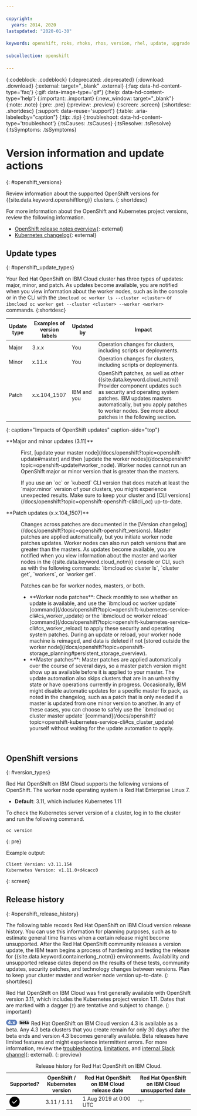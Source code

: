 ```yaml
---

copyright:
  years: 2014, 2020
lastupdated: "2020-01-30"

keywords: openshift, roks, rhoks, rhos, version, rhel, update, upgrade

subcollection: openshift

---
```


{:codeblock: .codeblock}
{:deprecated: .deprecated}
{:download: .download}
{:external: target="_blank" .external}
{:faq: data-hd-content-type='faq'}
{:gif: data-image-type='gif'}
{:help: data-hd-content-type='help'}
{:important: .important}
{:new_window: target="_blank"}
{:note: .note}
{:pre: .pre}
{:preview: .preview}
{:screen: .screen}
{:shortdesc: .shortdesc}
{:support: data-reuse='support'}
{:table: .aria-labeledby="caption"}
{:tip: .tip}
{:troubleshoot: data-hd-content-type='troubleshoot'}
{:tsCauses: .tsCauses}
{:tsResolve: .tsResolve}
{:tsSymptoms: .tsSymptoms}


# Version information and update actions
{: #openshift_versions}

Review information about the supported OpenShift versions for {{site.data.keyword.openshiftlong}} clusters.
{: shortdesc}

For more information about the OpenShift  and Kubernetes project versions, review the following information.
* [OpenShift release notes overview](https://docs.openshift.com/container-platform/3.11/release_notes/index.html){: external}
* [Kubernetes changelog](https://github.com/kubernetes/kubernetes/blob/master/CHANGELOG.md){: external}

## Update types
{: #openshift_update_types}

Your Red Hat OpenShift on IBM Cloud cluster has three types of updates: major, minor, and patch. As updates become available, you are notified when you view information about the worker nodes, such as in the console or in the CLI with the `ibmcloud oc worker ls --cluster <cluster>` or `ibmcloud oc worker get --cluster <cluster> --worker <worker>` commands.
{:shortdesc}

|Update type|Examples of version labels|Updated by|Impact
|-----|-----|-----|-----|
|Major|3.x.x|You|Operation changes for clusters, including scripts or deployments.|
|Minor|x.11.x|You|Operation changes for clusters, including scripts or deployments.|
|Patch|x.x.104_1507|IBM and you|OpenShift patches, as well as other {{site.data.keyword.cloud_notm}} Provider component updates such as security and operating system patches. IBM updates masters automatically, but you apply patches to worker nodes. See more about patches in the following section.|
{: caption="Impacts of OpenShift updates" caption-side="top"}

<dl>
  <dt>**Major and minor updates (3.11)**</dt>
  <dd><p>First, [update your master node](/docs/openshift?topic=openshift-update#master) and then [update the worker nodes](/docs/openshift?topic=openshift-update#worker_node). Worker nodes cannot run an OpenShift major or minor version that is greater than the masters.</p><p class="note">If you use an `oc` or `kubectl` CLI version that does match at least the `major.minor` version of your clusters, you might experience unexpected results. Make sure to keep your cluster and [CLI versions](/docs/openshift?topic=openshift-openshift-cli#cli_oc) up-to-date.</p></dd>
  <dt>**Patch updates (x.x.104_1507)**</dt>
  <dd><p>Changes across patches are documented in the [Version changelog](/docs/openshift?topic=openshift-openshift_versions). Master patches are applied automatically, but you initiate worker node patches updates. Worker nodes can also run patch versions that are greater than the masters. As updates become available, you are notified when you view information about the master and worker nodes in the {{site.data.keyword.cloud_notm}} console or CLI, such as with the following commands: `ibmcloud oc cluster ls`, `cluster get`, `workers`, or `worker get`.</p>
  <p>Patches can be for worker nodes, masters, or both.</p>
  <ul><li>**Worker node patches**: Check monthly to see whether an update is available, and use the `ibmcloud oc worker update` [command](/docs/openshift?topic=openshift-kubernetes-service-cli#cs_worker_update) or the `ibmcloud oc worker reload` [command](/docs/openshift?topic=openshift-kubernetes-service-cli#cs_worker_reload) to apply these security and operating system patches. During an update or reload, your worker node machine is reimaged, and data is deleted if not [stored outside the worker node](/docs/openshift?topic=openshift-storage_planning#persistent_storage_overview).</li>
  <li>**Master patches**: Master patches are applied automatically over the course of several days, so a master patch version might show up as available before it is applied to your master. The update automation also skips clusters that are in an unhealthy state or have operations currently in progress. Occasionally, IBM might disable automatic updates for a specific master fix pack, as noted in the changelog, such as a patch that is only needed if a master is updated from one minor version to another. In any of these cases, you can choose to safely use the `ibmcloud oc cluster master update` [command](/docs/openshift?topic=openshift-kubernetes-service-cli#cs_cluster_update) yourself without waiting for the update automation to apply.</li></ul></dd>
</dl>

<br />


## OpenShift versions
{: #version_types}

Red Hat OpenShift on IBM Cloud supports the following versions of OpenShift. The worker node operating system is Red Hat Enterprise Linux 7.

* **Default**: 3.11, which includes Kubernetes 1.11

To check the Kubernetes server version of a cluster, log in to the cluster and run the following command.

```
oc version
```
{: pre}

Example output:
```
Client Version: v3.11.154
Kubernetes Version: v1.11.0+d4cacc0
```
{: screen}

## Release history
{: #openshift_release_history}

The following table records Red Hat OpenShift on IBM Cloud version release history. You can use this information for planning purposes, such as to estimate general time frames when a certain release might become unsupported. After the Red Hat OpenShift community releases a version update, the IBM team begins a process of hardening and testing the release for {{site.data.keyword.containerlong_notm}} environments. Availability and unsupported release dates depend on the results of these tests, community updates, security patches, and technology changes between versions. Plan to keep your cluster master and worker node version up-to-date.
{: shortdesc}

Red Hat OpenShift on IBM Cloud was first generally available with OpenShift version 3.11, which includes the Kubernetes project version 1.11. Dates that are marked with a dagger (`†`) are tentative and subject to change.
{: important}

<img src="images/icon-version-43.png" alt="Version 4.3 icon" width="30" style="width:30px; border-style: none"/> <img src="images/icon-beta-flair.png" alt="Beta icon" width="30" style="width:30px; border-style: none"/> Red Hat OpenShift on IBM Cloud version 4.3 is available as a beta. Any 4.3 beta clusters that you create remain for only 30 days after the beta ends and version 4.3 becomes generally available. Beta releases have limited features and might experience intermittent errors. For more information, review the [troubleshooting](/docs/openshift?topic=openshift-openshift_troubleshoot), [limitations](/docs/openshift?topic=openshift-openshift_limitations#ocp4_limitations), and [internal Slack channel](https://ibm-argonauts.slack.com/archives/CJH0UPN2D){: external}.
{: preview}

<table summary="This table shows the release history for Red Hat OpenShift on IBM Cloud.">
<caption>Release history for Red Hat OpenShift on IBM Cloud.</caption>
<col width="20%" align="center">
<col width="20%">
<col width="30%">
<col width="30%">
<thead>
<tr>
<th>Supported?</th>
<th>OpenShift / Kubernetes version</th>
<th>Red Hat OpenShift on IBM Cloud<br>release date</th>
<th>Red Hat OpenShift on IBM Cloud<br>unsupported date</th>
</tr>
</thead>
<tbody>
<tr>
  <td><img src="images/checkmark-filled.png" align="left" width="32" style="width:32px;" alt="This version is supported."/></td>
  <td>3.11 / 1.11</td>
  <td>1 Aug 2019 at 0:00 UTC</td>
  <td>`†`</td>
</tr>
</tbody>
</table>

